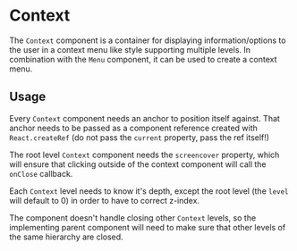 # Context

The `Context` component is a container for displaying information/options
to the user in a context menu like style supporting multiple levels.
In combination with the `Menu` component, it can be used to create 
a context menu.

## Usage

Every `Context` component needs an anchor to position itself against.
That anchor needs to be passed as a component reference created with
`React.createRef` (do not pass the `current` property, pass the ref itself!)

The root level `Context` component needs the `screencover` property,
which will ensure that clicking outside of the context component will 
call the `onClose` callback.

Each `Context` level needs to know it's depth, except the root level 
(the `level` will default to 0) in order to have to correct z-index.

The component doesn't handle closing other `Context` levels,
so the implementing parent component will need to make sure that 
other levels of the same hierarchy are closed.
